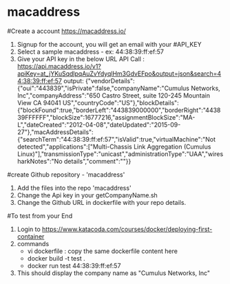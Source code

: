 # macaddress

#Create a account https://macaddress.io/
1. Signup for the account, you will get an email with your #API_KEY
2. Select a sample macaddress - ex: 44:38:39:ff:ef:57
3. Give your API key in the below URL 
   API Call : https://api.macaddress.io/v1?apiKey=at_jYKuSqdlpqAuZvYdyqlHm3GdvEFpo&output=json&search=44:38:39:ff:ef:57
   output: {"vendorDetails":{"oui":"443839","isPrivate":false,"companyName":"Cumulus Networks, Inc","companyAddress":"650 Castro Street, suite 120-245 Mountain View CA 94041 US","countryCode":"US"},"blockDetails":{"blockFound":true,"borderLeft":"443839000000","borderRight":"443839FFFFFF","blockSize":16777216,"assignmentBlockSize":"MA-L","dateCreated":"2012-04-08","dateUpdated":"2015-09-27"},"macAddressDetails":{"searchTerm":"44:38:39:ff:ef:57","isValid":true,"virtualMachine":"Not detected","applications":["Multi-Chassis Link Aggregation (Cumulus Linux)"],"transmissionType":"unicast","administrationType":"UAA","wiresharkNotes":"No details","comment":""}}

#create Github repository - 'macaddress'
1. Add the files into the repo 'macaddress'
2. Change the Api key in your getCompanyName.sh 
3. Change the Github URL in dockerfile with your repo details.

#To test from your End
1. Login to https://www.katacoda.com/courses/docker/deploying-first-container
2. commands
   - vi dockerfile : copy the same dockerfile content here
   - docker build -t test .
   - docker run test 44:38:39:ff:ef:57
3. This should display the company name as "Cumulus Networks, Inc"
